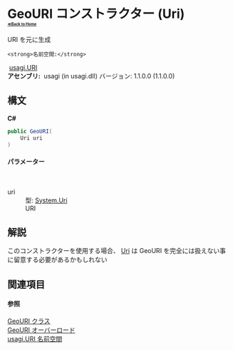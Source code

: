 # GeoURI コンストラクター (Uri)<div style="font-size:30%"><a href="https://github.com/usagi/usagi.cs/blob/master/docs/Home.md">≪Back to Home</a></div> 

URI を元に生成


    <strong>名前空間:</strong>
&nbsp;<a href="N_usagi_URI.md">usagi.URI</a><br /><strong>アセンブリ:</strong>
&nbsp;usagi (in usagi.dll) バージョン: 1.1.0.0 (1.1.0.0)

## 構文

**C#**<br />
``` C#
public GeoURI(
	Uri uri
)
```


#### パラメーター
&nbsp;<dl><dt>uri</dt><dd>型: <a href="http://msdn2.microsoft.com/ja-jp/library/txt7706a" target="_blank">System.Uri</a><br />URI</dd></dl>

## 解説
このコンストラクターを使用する場合、 <a href="http://msdn2.microsoft.com/ja-jp/library/txt7706a" target="_blank">Uri</a> は GeoURI を完全には扱えない事に留意する必要があるかもしれない

## 関連項目


#### 参照
<a href="T_usagi_URI_GeoURI.md">GeoURI クラス</a><br /><a href="Overload_usagi_URI_GeoURI__ctor.md">GeoURI オーバーロード</a><br /><a href="N_usagi_URI.md">usagi.URI 名前空間</a><br />